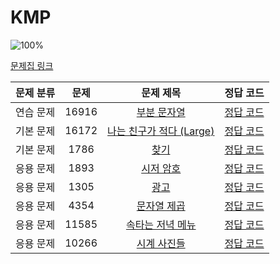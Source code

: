 # KMP

![100%](https://progress-bar.xyz/0/?scale=8&title=progress&width=500&color=babaca&suffix=/8)

[문제집 링크](https://www.acmicpc.net/workbook/view/12205)

| 문제 분류 | 문제 | 문제 제목 | 정답 코드 |
| :--: | :--: | :--: | :--: |
| 연습 문제 | 16916 | [부분 문자열](https://www.acmicpc.net/problem/16916) | [정답 코드](../0x1E/solutions/16916.cpp) |
| 기본 문제 | 16172 | [나는 친구가 적다 (Large)](https://www.acmicpc.net/problem/16172) | [정답 코드](../0x1E/solutions/16172.cpp) |
| 기본 문제 | 1786 | [찾기](https://www.acmicpc.net/problem/1786) | [정답 코드](../0x1E/solutions/1786.cpp) |
| 응용 문제 | 1893 | [시저 암호](https://www.acmicpc.net/problem/1893) | [정답 코드](../0x1E/solutions/1893.cpp) |
| 응용 문제 | 1305 | [광고](https://www.acmicpc.net/problem/1305) | [정답 코드](../0x1E/solutions/1305.cpp) |
| 응용 문제 | 4354 | [문자열 제곱](https://www.acmicpc.net/problem/4354) | [정답 코드](../0x1E/solutions/4354.cpp) |
| 응용 문제 | 11585 | [속타는 저녁 메뉴](https://www.acmicpc.net/problem/11585) | [정답 코드](../0x1E/solutions/11585.cpp) |
| 응용 문제 | 10266 | [시계 사진들](https://www.acmicpc.net/problem/10266) | [정답 코드](../0x1E/solutions/10266.cpp) |
